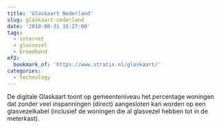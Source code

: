 ```yaml
---
title: 'Glaskaart Nederland'
slug: glaskaart-nederland
date: '2018-08-31 15:27:00'
tags:
  - internet
  - glasvezel
  - breedband
mf2:
  bookmark_of: 'https://www.stratix.nl/glaskaart/'
categories:
  - Technology
---
```

De digitale Glaskaart toont op gemeenteniveau het percentage woningen dat zonder veel inspanningen (direct) aangesloten kan worden op een glasvezelkabel (inclusief de woningen die al glasvezel hebben tot in de meterkast).